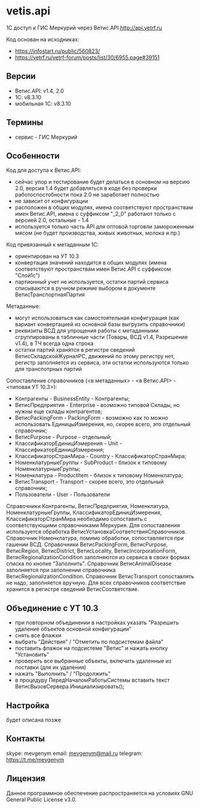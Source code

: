 # vetis.api #

1С доступ к ГИС Меркурий через Ветис.API http://api.vetrf.ru

Код основан на исходниках:
- https://infostart.ru/public/560823/
- https://vetrf.ru/vetrf-forum/posts/list/30/6955.page#39151

## Версии ##
- Ветис.API: v1.4, 2.0
- 1C: v8.3.10
- мобильная 1C: v8.3.10

## Термины ##
- сервис - ГИС Меркурий

## Особенности ##

Код для доступа к Ветис.API:
- сейчас упор и тестирование будет делаться в основном на версию 2.0, версия 1.4 будет добавляться в коде без проверки работоспостобности пока 2.0 не заработает полностью
- не зависит от конфигурации
- расположен в общих модулях, имена соответствуют пространствам имен Ветис.API, имена с суффиксом "_2_0" работают только с версией 2.0, остальные - 1.4
- используется только часть API для оптовой торговли замороженным мясом (не будет производства, живых животных, молока и пр.)

Код привязанный к метаданным 1С:
- ориентирован на УТ 10.3
- конвертация значений находится в общих модулях (имена соответствуют пространствам имен Ветис.API с суффиксом "Слой1с")
- партионный учет не используется, остатки партий сервиса списываются в ручном режиме выбором в документе ВетисТранспортнаяПартия

Метаданные:
- могут использоваться как самостоятельная конфигурация (как вариант конвертацией из основной базы выгрузить справочники)
- реквизиты ВСД для упрощения работы с метаданными сгруппированы в табличные части (Товары, ВСД v1.4, Разрешение v1.4), в ТЧ всегда одна строка
- остатки партий хранятся в регистре сведений ВетисСкладскойЖурналРС, движений по этому регистру нет, регистр заполняется из сервиса, эти остатки используются только для транспотрных партий

Сопоставление справочников (<в метаданных> - <в Ветис.API> - <типовая УТ 10.3>):
- Контрагенты - BusinessEntity - Контрагенты;
- ВетисПредприятия - Enterprise - возможно типовой Склады, но нужны еще склады контрагентов;
- ВетисPackingForm - PackingForm - возможно как то можно использовать ЕдиницыИзмерения, но, скорее всего, это отдельный справочник;
- ВетисPurpose - Purpose - отдельный;
- КлассификаторЕдиницИзмерения - Unit - КлассификаторЕдиницИзмерения;
- КлассификаторСтранМира - Country - КлассификаторСтранМира;
- НоменклатурныеГруппы - SubProduct - близок к типовому НоменклатурныеГруппы;
- Номенклатура - ProductItem - близок к типовому Номенклатура;
- ВетисTransport - Transport - скорее всего, это отдельный справочник;
- Пользователи - User - Пользователи

Справочники Контрагенты, ВетисПредприятия, Номенклатура, НоменклатурныеГруппы, КлассификаторЕдиницИзмерения, КлассификаторСтранМира необходимо сопоставить с соответствующими справочниками Меркурия. Для сопоставления используется обработка ВетисУстановкаСоответствияСправочников. Справочник Номенклатура, помимо обработки, сопоставляется при гашении ВСД. Справочники ВетисPackingForm, ВетисPurpose, ВетисRegion, ВетисDistrict, ВетисLocality, ВетисIncorporationForm, ВетисRegionalizationCondition заполняются из сервиса в своих формах списка по кнопке "Заполнить". Справочник ВетисAnimalDisease заполняется при заполнении справочника ВетисRegionalizationCondition. Справочник ВетисTransport сопоставлять не надо, заполняется вручную. Для всех справочников соответствие хранится в регистре сведений ВетисСоответствие.

## Объединение с УТ 10.3 ##
 - при повторном объединении в настройках указать "Разрешить удаление объектов основной конфигурации"
 - снять все флажки
 - выбрать "Действия" / "Отметить по подсистемам файла"
 - поставить флажок на подсистеме "Ветис" и нажать кнопку "Установить"
 - проверить все выбранные объекты, включить удаленные из поставки (для их удаления)
 - нажать "Выполнить" / "Продолжить"
 - в процедуру ПередНачаломРаботыСистемы вставить текст ВетисВызовСервера.Инициализировать();

## Настройка ##
 будет описана позже

## Контакты ##

skype: mevgenym
email: mevgenym@mail.ru
telegram: https://t.me/mevgenym

## Лицензия ##

Данное программное обеспечение распространяется на условиях GNU General Public License v3.0.
